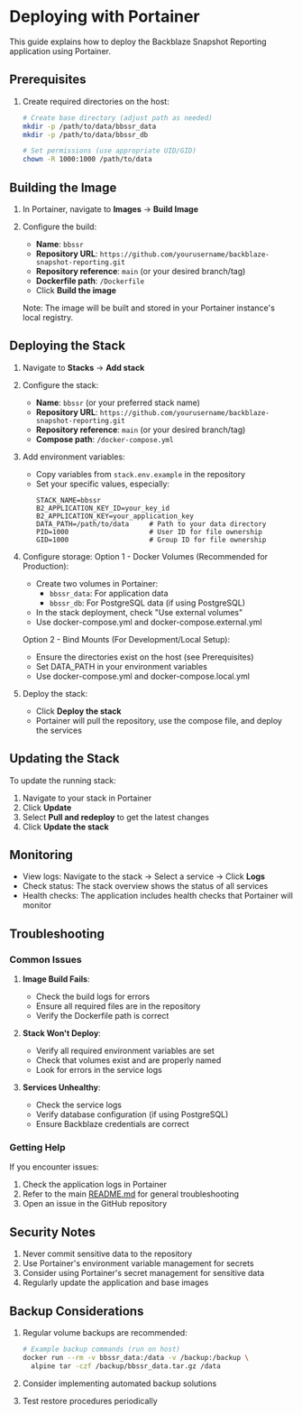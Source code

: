 # Deploying with Portainer

This guide explains how to deploy the Backblaze Snapshot Reporting application using Portainer.

## Prerequisites

1. Create required directories on the host:
   ```bash
   # Create base directory (adjust path as needed)
   mkdir -p /path/to/data/bbssr_data
   mkdir -p /path/to/data/bbssr_db
   
   # Set permissions (use appropriate UID/GID)
   chown -R 1000:1000 /path/to/data
   ```

## Building the Image

1. In Portainer, navigate to **Images** → **Build Image**

2. Configure the build:
   - **Name**: `bbssr`
   - **Repository URL**: `https://github.com/yourusername/backblaze-snapshot-reporting.git`
   - **Repository reference**: `main` (or your desired branch/tag)
   - **Dockerfile path**: `/Dockerfile`
   - Click **Build the image**

   Note: The image will be built and stored in your Portainer instance's local registry.

## Deploying the Stack

1. Navigate to **Stacks** → **Add stack**

2. Configure the stack:
   - **Name**: `bbssr` (or your preferred stack name)
   - **Repository URL**: `https://github.com/yourusername/backblaze-snapshot-reporting.git`
   - **Repository reference**: `main` (or your desired branch/tag)
   - **Compose path**: `/docker-compose.yml`

3. Add environment variables:
   - Copy variables from `stack.env.example` in the repository
   - Set your specific values, especially:
     ```
     STACK_NAME=bbssr
     B2_APPLICATION_KEY_ID=your_key_id
     B2_APPLICATION_KEY=your_application_key
     DATA_PATH=/path/to/data     # Path to your data directory
     PID=1000                    # User ID for file ownership
     GID=1000                    # Group ID for file ownership
     ```

4. Configure storage:
   Option 1 - Docker Volumes (Recommended for Production):
   - Create two volumes in Portainer:
     - `bbssr_data`: For application data
     - `bbssr_db`: For PostgreSQL data (if using PostgreSQL)
   - In the stack deployment, check "Use external volumes"
   - Use docker-compose.yml and docker-compose.external.yml

   Option 2 - Bind Mounts (For Development/Local Setup):
   - Ensure the directories exist on the host (see Prerequisites)
   - Set DATA_PATH in your environment variables
   - Use docker-compose.yml and docker-compose.local.yml

5. Deploy the stack:
   - Click **Deploy the stack**
   - Portainer will pull the repository, use the compose file, and deploy the services

## Updating the Stack

To update the running stack:

1. Navigate to your stack in Portainer
2. Click **Update**
3. Select **Pull and redeploy** to get the latest changes
4. Click **Update the stack**

## Monitoring

- View logs: Navigate to the stack → Select a service → Click **Logs**
- Check status: The stack overview shows the status of all services
- Health checks: The application includes health checks that Portainer will monitor

## Troubleshooting

### Common Issues

1. **Image Build Fails**:
   - Check the build logs for errors
   - Ensure all required files are in the repository
   - Verify the Dockerfile path is correct

2. **Stack Won't Deploy**:
   - Verify all required environment variables are set
   - Check that volumes exist and are properly named
   - Look for errors in the service logs

3. **Services Unhealthy**:
   - Check the service logs
   - Verify database configuration (if using PostgreSQL)
   - Ensure Backblaze credentials are correct

### Getting Help

If you encounter issues:
1. Check the application logs in Portainer
2. Refer to the main [README.md](README.md) for general troubleshooting
3. Open an issue in the GitHub repository

## Security Notes

1. Never commit sensitive data to the repository
2. Use Portainer's environment variable management for secrets
3. Consider using Portainer's secret management for sensitive data
4. Regularly update the application and base images

## Backup Considerations

1. Regular volume backups are recommended:
   ```bash
   # Example backup commands (run on host)
   docker run --rm -v bbssr_data:/data -v /backup:/backup \
     alpine tar -czf /backup/bbssr_data.tar.gz /data
   ```

2. Consider implementing automated backup solutions
3. Test restore procedures periodically 